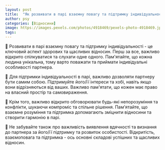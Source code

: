 ```yaml
---
layout: post
title:  "Як розвивати в парі взаємну повагу та підтримку індивідуальності?"
author: psy
categories: [Відносини]
image: https://images.pexels.com/photos/4918469/pexels-photo-4918469.jpeg?auto=compress&cs=tinysrgb&fit=crop&h=627&w=1200
tags: 
---
```


💑 Розвивати в парі взаємну повагу та підтримку індивідуальності - це ключовий аспект здорових та щасливих відносин. Перш за все, важливо відкрито спілкуватися та слухати одне одного. Пам'ятайте, що кожна людина унікальна, тому варто поважати та приймати індивідуальні особливості партнера.

🌟 Для підтримки індивідуальності в парі, важливо дозволяти партнеру бути самим собою. Підтримуйте його/її інтереси та хобі, навіть якщо вони відрізняються від ваших. Важливо пам'ятати, що кожен має право на власний простір та самовираження.

💬 Крім того, важливо відкрито обговорювати будь-які непорозуміння та конфлікти, шукаючи компроміс та спільне рішення. Пам'ятайте, що взаємне розуміння та підтримка допомагають зміцнити відносини та створити гармонію в парі.

🌺 Не забувайте також про важливість виявлення вдячності та визнання до партнера за його/її підтримку та розвиток особистості. Відкритість, взаємоповага та підтримка - ось основні складові успішних та щасливих відносин.


